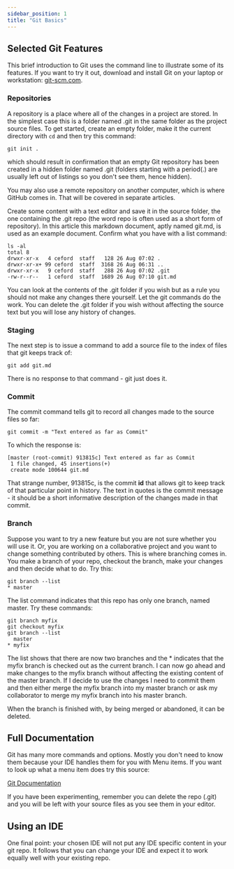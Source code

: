 ```yaml
---
sidebar_position: 1
title: "Git Basics"
---
```


## Selected Git Features

This brief introduction to Git uses the command line to illustrate some of its features. If you want to try it out, download and install Git on your laptop or workstation: [git-scm.com](https://git-scm.com/).

### Repositories

A repository is a place where all of the changes in a project are stored. In the simplest case this is a folder named .git in the same folder as the project source files. To get started, create an empty folder, make it the current directory with `cd` and then try this command:

```
git init .
```

which should result in confirmation that an empty Git repository has been created in a hidden folder named .git (folders starting with a period(.) are usually left out of listings so you don't see them, hence hidden). 

You may also use a remote repository on another computer, which is where GitHub comes in. That will be covered in separate articles.

Create some content with a text editor and save it in the source folder, the one containing the .git repo (the word repo is often used as a short form of repository). In this article this markdown document, aptly named git.md, is used as an example document. Confirm what you have with a list command:

```
ls -al
total 8
drwxr-xr-x   4 ceford  staff   128 26 Aug 07:02 .
drwxr-xr-x+ 99 ceford  staff  3168 26 Aug 06:31 ..
drwxr-xr-x   9 ceford  staff   288 26 Aug 07:02 .git
-rw-r--r--   1 ceford  staff  1689 26 Aug 07:10 git.md
```

You can look at the contents of the .git folder if you wish but as a rule you should not make any changes there yourself. Let the git commands do the work. You can delete the .git folder if you wish without affecting the source text but you will lose any history of changes.

### Staging

The next step is to issue a command to add a source file to the index of files that git keeps track of:

```
git add git.md
```

There is no response to that command - git just does it.

### Commit

The commit command tells git to record all changes made to the source files so far:

```
git commit -m "Text entered as far as Commit"
```

To which the response is:

```
[master (root-commit) 913815c] Text entered as far as Commit
 1 file changed, 45 insertions(+)
 create mode 100644 git.md
```

That strange number, 913815c, is the commit **id** that allows git to keep track of that particular point in history. The text in quotes is the commit message - it should be a short informative description of the changes made in that commit.

### Branch

Suppose you want to try a new feature but you are not sure whether you will use it. Or, you are working on a collaborative project and you want to change something contributed by others. This is where branching comes in. You make a branch of your repo, checkout the branch, make your changes and then decide what to do. Try this:

```
git branch --list
* master
```

The list command indicates that this repo has only one branch, named master. Try these commands:

```
git branch myfix
git checkout myfix
git branch --list 
  master
* myfix
```
The list shows that there are now two branches and the * indicates that the myfix branch is checked out as the current branch. I can now go ahead and make changes to the myfix branch without affecting the existing content of the master branch. If I decide to use the changes I need to commit them and then either merge the myfix branch into my master branch or ask my collaborator to merge my myfix branch into his master branch.

When the branch is finished with, by being merged or abandoned, it can be deleted.

## Full Documentation

Git has many more commands and options. Mostly you don't need to know them because your IDE handles them for you with Menu items. If you want to look up what a menu item does try this source:

[Git Documentation](https://git-scm.com/doc)

If you have been experimenting, remember you can delete the repo (.git) and you will be left with your source files as you see them in your editor.

## Using an IDE

One final point: your chosen IDE will not put any IDE specific content in your git repo. It follows that you can change your IDE and expect it to work equally well with your existing repo. 
